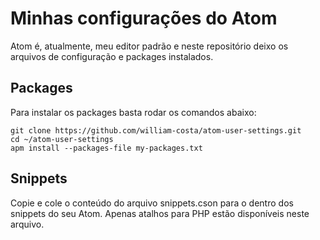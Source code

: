 # Minhas configurações do Atom

Atom é, atualmente, meu editor padrão e neste repositório deixo os arquivos de configuração e packages instalados.

## Packages
Para instalar os packages basta rodar os comandos abaixo:

```shell
git clone https://github.com/william-costa/atom-user-settings.git
cd ~/atom-user-settings
apm install --packages-file my-packages.txt
```

## Snippets
Copie e cole o conteúdo do arquivo snippets.cson para o dentro dos snippets do seu Atom.
Apenas atalhos para PHP estão disponíveis neste arquivo.
